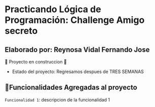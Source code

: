 <h1>Practicando Lógica de Programación: Challenge Amigo secreto</h1>

<h2>Elaborado por: Reynosa Vidal Fernando Jose</h2>

:construction: Proyecto en construccion :construction:

- Estado del proyecto: Regresamos despues de TRES SEMANAS 
## :hammer:Funcionalidades Agregadas al proyecto 
`Funcionalidad 1`: descripcion de la funcionalidad 1